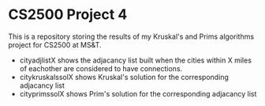 # CS2500 Project 4
This is a repository storing the results of my Kruskal's and Prims algorithms project for CS2500 at MS&T.
* cityadjlistX shows the adjacancy list built when the cities within X miles of eachother are considered to have connections.
* citykruskalssolX shows Kruskal's solution for the corresponding adjacancy list
* cityprimssolX shows Prim's solution for the corresponding adjacancy list
